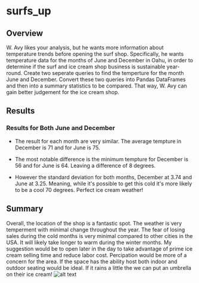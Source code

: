 # surfs_up

## Overview
  W. Avy likes your analysis, but he wants more information about temperature trends before opening the surf shop. Specifically, he wants temperature data for the months of June and December in Oahu, in order to determine if the surf and ice cream shop business is sustainable year-round.
  Create two seperate queries to find the temperture for the month June and December. Convert these two queries into Pandas DataFrames and then into a summary statistics to be compared. That way, W. Avy can gain better judgement for the ice cream shop.
  
## Results
### Results for Both June and December

* The result for each month are very similar. The average tempture in December is 71 and for June is 75.

* The most notable difference is the minimum tempture for December is 56 and for June is 64. Leaving a difference of 8 degrees. 

* However the standard deviation for both months, December at 3.74 and June at 3.25. Meaning, while it's possible to get this cold it's more likely to be a cool 70 degrees. Perfect ice cream weather!

## Summary
Overall, the location of the shop is a fantastic spot. The weather is very temperment with minimal change throughout the year. The fear of losing sales during the  cold months is very minimal compared to other cities in the USA. It will likely take longer to warm during the winter months. My suggestion would be to open later in the day to take advantage of prime ice cream selling time and reduce labor cost.
Percipation would be more of a concern for the area. If the space has the ability host both indoor and outdoor seating would be ideal.
If it rains a little the we can put an umbrella on their ice cream!
![alt text](https://thumbs.dreamstime.com/b/sprinkle-covered-vanilla-ice-cream-cone-umbrella-towel-pool-189255797.jpg) 

